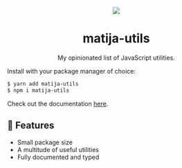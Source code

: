 <div align="center">
  <img src="https://user-images.githubusercontent.com/36193643/206005971-aa99f0c8-01cb-4495-9ab8-dbf5309628b8.png" />
</div>

<h1 align=center>matija-utils</h1>
<p align=center>My opinionated list of JavaScript utilities.</p>

Install with your package manager of choice:

```sh
$ yarn add matija-utils
$ npm i matija-utils
```

Check out the documentation [here](https://matija-utils-docs.vercel.app/).

## 🚀 Features 

- Small package size
- A multitude of useful utilities
- Fully documented and typed
